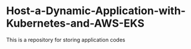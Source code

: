 # Host-a-Dynamic-Application-with-Kubernetes-and-AWS-EKS
This is a repository for storing application codes

